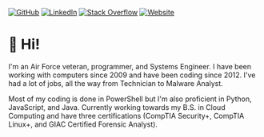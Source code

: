 [![GitHub](https://img.shields.io/badge/github-%23121011.svg?style=for-the-badge&logo=github&logoColor=white)](https://github.com/jamesfloresjr)
[![LinkedIn](https://img.shields.io/badge/linkedin-%230077B5.svg?style=for-the-badge&logo=linkedin&logoColor=white)](https://www.linkedin.com/in/jamesfloresjr)
[![Stack Overflow](https://img.shields.io/badge/-Stackoverflow-FE7A16?style=for-the-badge&logo=stack-overflow&logoColor=white)](https://stackoverflow.com/users/21281198/james-flores)
[![Website](https://img.shields.io/badge/website-07C160?style=for-the-badge&logo=jekyll&logoColor=white)](https://jamesflores.dev)

# 👋 Hi!

I'm an Air Force veteran, programmer, and Systems Engineer. I have been working with computers since 2009 and have been coding since 2012. I've had a lot of jobs, all the way from Technician to Malware Analyst.

Most of my coding is done in PowerShell but I'm also proficient in Python, JavaScript, and Java. Currently working towards my B.S. in Cloud Computing and have three certifications (CompTIA Security+, CompTIA Linux+, and GIAC Certified Forensic Analyst).

<!--
**jamesfloresjr/jamesfloresjr** is a ✨ _special_ ✨ repository because its `README.md` (this file) appears on your GitHub profile.

Here are some ideas to get you started:

- 🔭 I’m currently working on ...
- 🌱 I’m currently learning ...
- 👯 I’m looking to collaborate on ...
- 🤔 I’m looking for help with ...
- 💬 Ask me about ...
- 📫 How to reach me: ...
- 😄 Pronouns: ...
- ⚡ Fun fact: ...
-->
